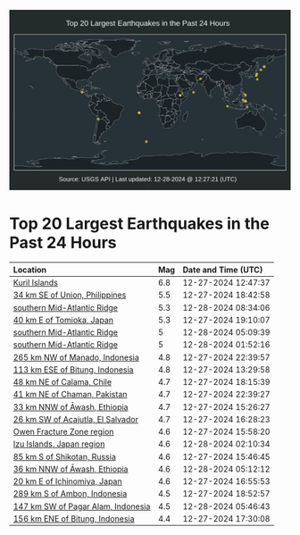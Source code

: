 ![Map](./map.png)

# Top 20 Largest Earthquakes in the Past 24 Hours

| Location | Mag | Date and Time (UTC) |
|:---|:---|:---|
| [Kuril Islands](https://earthquake.usgs.gov/earthquakes/eventpage/us6000pfw7) | 6.8 | 12-27-2024 12:47:37 |
| [34 km SE of Union, Philippines](https://earthquake.usgs.gov/earthquakes/eventpage/us6000pfz1) | 5.5 | 12-27-2024 18:42:58 |
| [southern Mid-Atlantic Ridge](https://earthquake.usgs.gov/earthquakes/eventpage/us6000pg43) | 5.3 | 12-28-2024 08:34:06 |
| [40 km E of Tomioka, Japan](https://earthquake.usgs.gov/earthquakes/eventpage/us6000pfz8) | 5.3 | 12-27-2024 19:10:07 |
| [southern Mid-Atlantic Ridge](https://earthquake.usgs.gov/earthquakes/eventpage/us6000pg3f) | 5 | 12-28-2024 05:09:39 |
| [southern Mid-Atlantic Ridge](https://earthquake.usgs.gov/earthquakes/eventpage/us6000pg2q) | 5 | 12-28-2024 01:52:16 |
| [265 km NW of Manado, Indonesia](https://earthquake.usgs.gov/earthquakes/eventpage/us6000pg12) | 4.8 | 12-27-2024 22:39:57 |
| [113 km ESE of Bitung, Indonesia](https://earthquake.usgs.gov/earthquakes/eventpage/us6000pfwt) | 4.8 | 12-27-2024 13:29:58 |
| [48 km NE of Calama, Chile](https://earthquake.usgs.gov/earthquakes/eventpage/us6000pfyg) | 4.7 | 12-27-2024 18:15:39 |
| [41 km NE of Chaman, Pakistan](https://earthquake.usgs.gov/earthquakes/eventpage/us6000pg13) | 4.7 | 12-27-2024 22:39:27 |
| [33 km NNW of Āwash, Ethiopia](https://earthquake.usgs.gov/earthquakes/eventpage/us6000pfxq) | 4.7 | 12-27-2024 15:26:27 |
| [26 km SW of Acajutla, El Salvador](https://earthquake.usgs.gov/earthquakes/eventpage/us6000pfy2) | 4.7 | 12-27-2024 16:28:23 |
| [Owen Fracture Zone region](https://earthquake.usgs.gov/earthquakes/eventpage/us6000pfxx) | 4.6 | 12-27-2024 15:58:20 |
| [Izu Islands, Japan region](https://earthquake.usgs.gov/earthquakes/eventpage/us6000pg2u) | 4.6 | 12-28-2024 02:10:34 |
| [85 km S of Shikotan, Russia](https://earthquake.usgs.gov/earthquakes/eventpage/us6000pfxu) | 4.6 | 12-27-2024 15:46:45 |
| [36 km NNW of Āwash, Ethiopia](https://earthquake.usgs.gov/earthquakes/eventpage/us6000pg3e) | 4.6 | 12-28-2024 05:12:12 |
| [20 km E of Ichinomiya, Japan](https://earthquake.usgs.gov/earthquakes/eventpage/us6000pfy9) | 4.6 | 12-27-2024 16:55:53 |
| [289 km S of Ambon, Indonesia](https://earthquake.usgs.gov/earthquakes/eventpage/us6000pfz2) | 4.5 | 12-27-2024 18:52:57 |
| [147 km SW of Pagar Alam, Indonesia](https://earthquake.usgs.gov/earthquakes/eventpage/us6000pg3q) | 4.5 | 12-28-2024 05:46:43 |
| [156 km ENE of Bitung, Indonesia](https://earthquake.usgs.gov/earthquakes/eventpage/us6000pfyc) | 4.4 | 12-27-2024 17:30:08 |
